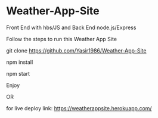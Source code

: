 # Weather-App-Site
Front End with hbs/JS and Back End node.js/Express

Follow the steps to run this Weather App Site

git clone https://github.com/Yasir1986/Weather-App-Site

npm install

npm start

Enjoy

OR

for live deploy link: https://weatherappsite.herokuapp.com/
